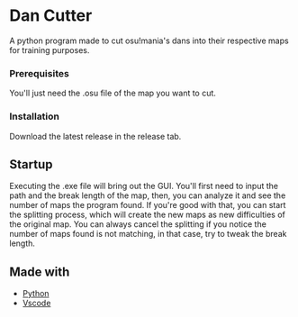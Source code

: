 # Dan Cutter

A python program made to cut osu!mania's dans into their respective maps for training purposes.

### Prerequisites

You'll just need the .osu file of the map you want to cut.

### Installation

Download the latest release in the release tab.

## Startup

Executing the .exe file will bring out the GUI. You'll first need to input the path and the break length of the map, then, you can analyze it and see the number of maps the program found. If you're good with that, you can start the splitting process, which will create the new maps as new difficulties of the original map. You can always cancel the splitting if you notice the number of maps found is not matching, in that case, try to tweak the break length.

## Made with

* [Python](https://www.python.org)
* [Vscode](https://code.visualstudio.com)
